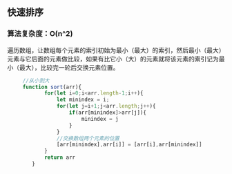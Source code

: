## 快速排序 ##
### 算法复杂度：O(n^2)

遍历数组，让数组每个元素的索引初始为最小（最大）的索引，然后最小（最大）元素与它后面的元素做比较，如果有比它小（大）的元素就将该元素的索引记为最小（最大），比较完一轮后交换元素位置。

```js
     //从小到大
     function sort(arr){
            for(let i=0;i<arr.length-1;i++){
                let minindex = i;
                for(let j=i+1;j<arr.length;j++){
                    if(arr[minindex]>arr[j]){
                        minindex = j
                    }
                }
                //交换数组两个元素的位置
                [arr[minindex],arr[i]] = [arr[i],arr[minindex]]
            }
            return arr
        }
```